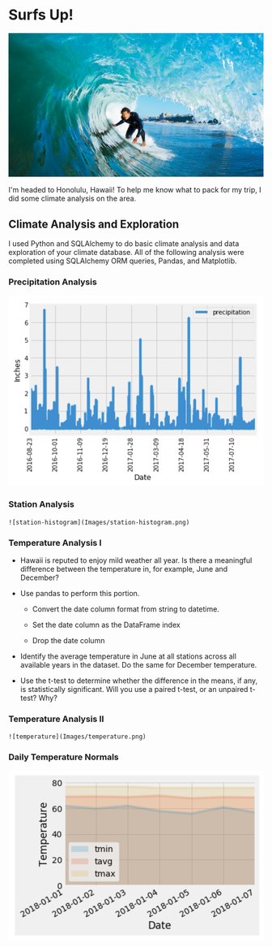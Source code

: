 # Surfs Up!

![surfs-up.png](Images/surfs-up.png)

I'm headed to Honolulu, Hawaii! To help me know what to pack for my trip, I did some climate analysis on the area.

## Climate Analysis and Exploration

I used Python and SQLAlchemy to do basic climate analysis and data exploration of your climate database. All of the following analysis were completed using SQLAlchemy ORM queries, Pandas, and Matplotlib.

### Precipitation Analysis

  ![precipitation](Images/precipitation.png)

### Station Analysis

    ![station-histogram](Images/station-histogram.png)

### Temperature Analysis I

* Hawaii is reputed to enjoy mild weather all year. Is there a meaningful difference between the temperature in, for example, June and December?

* Use pandas to perform this portion.

  * Convert the date column format from string to datetime.

  * Set the date column as the DataFrame index

  * Drop the date column

* Identify the average temperature in June at all stations across all available years in the dataset. Do the same for December temperature.

* Use the t-test to determine whether the difference in the means, if any, is statistically significant. Will you use a paired t-test, or an unpaired t-test? Why?

### Temperature Analysis II

    ![temperature](Images/temperature.png)

### Daily Temperature Normals

  ![daily-normals](Images/daily-normals.png)
